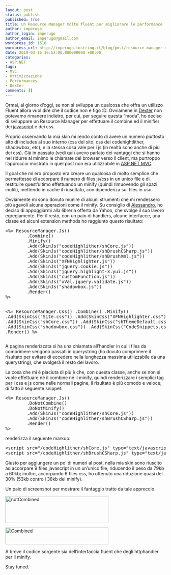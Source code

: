 ```yaml
---
layout: post
status: publish
published: true
title: Un Resource Manager molto fluent per migliorare le performance
author: imperugo
author_login: imperugo
author_email: imperugo@gmail.com
wordpress_id: 1510
wordpress_url: http://imperugo.tostring.it/blog/post/resource-manager-molto-fluent-migliorare-le-performance/
date: 2010-03-16 16:53:00.000000000 +00:00
categories:
- ASP.NET
tags:
- MVC
- Ottimizzazione
- Performances
- Dexter
comments: []
---
```

<p>Ormai, al giorno d’oggi, se non si sviluppa un qualcosa che offra un utilizzo Fluent allora vuol dire che il codice non è figo :D. Ovviamene in <a title="Dexter Blog Engine" href="http://dexterblogengine.codeplex.com/" rel="nofollow" target="_blank">Dexter</a> non potevamo rimanere indietro, per cui, per seguire questa “moda”, ho deciso di sviluppare un Resource Manager per effettuare il combine ed il minifier dei <a href="http://en.wikipedia.org/wiki/Javascript_" rel="nofollow" target="_blank">javascript</a> e dei css.</p>  <p>Proprio osservando la mia skin mi rendo conto di avere un numero piuttosto alto di includes al suo interno (css del sito, css del codehightlither, shadowbox, etc), e la stessa cosa vale per i js (in realtà sono anche di più dei css). Già in passato (vedi qui) avevo parlato dei vantaggi che si hanno nel ridurre al minimo le chiamate del browser verso il client, ma purtroppo l’approccio mostrato in quel post non era utilizzabile in <a title="ASP.NET" href="http://imperugo.tostring.it/categories/archive/ASP.NET" target="_blank"></a><a title="ASP.NET MVC" href="http://imperugo.tostring.it/Categories/Archive/MVC" target="_blank">ASP.NET MVC</a>.</a></p>  <p>Il goal che mi ero proposto era creare un qualcosa di molto semplice che permettesse di accorpare il numero di files js/css in un unico file e di restituire quest’ultimo effettuando un minify (quindi rimuovendo gli spazi inutili), mettendo in cache il riusultato, con dipendenza sui files in uso.</p>  <p>Ovviamente mi sono dovuto munire di alcuni strumenti che mi rendessero più agevoli alcune operazioni come il minify. Su consiglio di <a href="http://www.primordialcode.com" rel="nofollow friend co-worker colleague" target="_new">Alessandro</a>, ho deciso di appoggiarmi alla libreria offerta da Yahoo, che svolge il suo lavoro egregiamente. Per il resto, con un paio di handlers, alcune interfacce, una classe ed alcuni extension methods ho raggiunto questo risultato:</p>  <pre class="brush: xml; ruler: true;">&lt;%= ResourceManager.Js()
        .Combine()
        .Minify()
        .Add(SkinJs(&quot;codeHighlither/shCore.js&quot;))
        .Add(SkinJs(&quot;codeHighlither/shBrushCSharp.js&quot;))
        .Add(SkinJs(&quot;codeHighlither/shBrushXml.js&quot;))
        .Add(SkinJs(&quot;XFNHighlighter.js&quot;))
        .Add(SkinJs(&quot;jquery.cookie.js&quot;))
        .Add(SkinJs(&quot;jquery.highlight-3.yui.js&quot;))
        .Add(SkinJs(&quot;customFunction.js&quot;))
        .Add(SkinJs(&quot;xVal.jquery.validate.js&quot;))
        .Add(SkinJs(&quot;shadowbox.js&quot;))
        .Render()
%&gt;

&lt;%= ResourceManager.Css()
        .Combine()
        .Minify()
        .Add(SkinCss(&quot;Site.css&quot;))
        .Add(SkinCss(&quot;XFNHighlighter.css&quot;))
        .Add(SkinCss(&quot;shCore.css&quot;))
        .Add(SkinCss(&quot;shThemeDefault.css&quot;))
        .Add(SkinCss(&quot;shadowbox.css&quot;))
        .Add(SkinCss(&quot;CodeSnippets.css&quot;))
        .Render()
%&gt;</pre>

<p>A pagina renderizzata si ha una chiamata all’handler in cui i files da comprimere vengono passati in querystring (ho dovuto comprimere il risultato per evitare di eccedere nella lunghezza massima utilizzabile da una querystring), che svolgerà il resto del lavoro.</p>

<p>La cosa che mi è piaciuta di più è che, con questa classe, anche se non si vuole effettuare né il combine né il minify, quindi renderizzare i semplici tag per i css e js come nelle normali pagine, il risultato è più comodo e veloce; di fatto il seguente snippet:</p>

<pre class="brush: xml; ruler: true;">&lt;%= ResourceManager.Js()
        .DoNotCombine()
        .DoNotMinify()
        .Add(SkinJs(&quot;codeHighlither/shCore.js&quot;))
        .Add(SkinJs(&quot;codeHighlither/shBrushCSharp.js&quot;))
        .Render()
%&gt;</pre>

<p>renderizza il seguente markup:</p>

<pre class="brush: xml; ruler: true;">&lt;script src=&quot;/codeHighlither/shCore.js&quot; type=&quot;text/javascript&quot;&gt;&lt;/script&gt;
&lt;script src=&quot;/codeHighlither/shBrushCSharp.js&quot; type=&quot;text/javascript&quot;&gt;&lt;/script&gt;</pre>

<p>Giusto per aggiungere un po’ di numeri al post, nella mia skin sono riuscito ad accorpare 9 files javascript in un un’unico file, riducendo il peso da 79kb a 60kb; inoltre, accorpando 6 files css, ho ottenuto una riduzione quasi del 30% (53kb contro i 38kb del minify).</p>

<p>Un paio di screenshot per mostrare il fantaggio tratto da tale approccio.</p>

<p><a href="http://tostring.it/Content/Uploaded/image//imperugo/notCombined_2.png" rel="shadowbox[mvcConboJSMinify]"><img style="border-right-width: 0px; display: inline; border-top-width: 0px; border-bottom-width: 0px; border-left-width: 0px" title="notCombined" border="0" alt="notCombined" src="http://tostring.it/Content/Uploaded/image//imperugo/notCombined_thumb.png" width="324" height="85" /></a> </p>

<p><a href="http://tostring.it/Content/Uploaded/image//imperugo/Combined_2.png" rel="shadowbox[mvcConboJSMinify]"><img style="border-right-width: 0px; display: inline; border-top-width: 0px; border-bottom-width: 0px; border-left-width: 0px" title="Combined" border="0" alt="Combined" src="http://tostring.it/Content/Uploaded/image//imperugo/Combined_thumb.png" width="324" height="53" /></a> </p>

<p>A breve il codice sorgente sia dell’interfaccia fluent che degli httphandler per il minify.</p>

<p>Stay tuned.</p>
